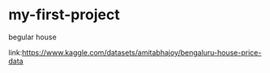 # my-first-project
begular house

link:https://www.kaggle.com/datasets/amitabhajoy/bengaluru-house-price-data
